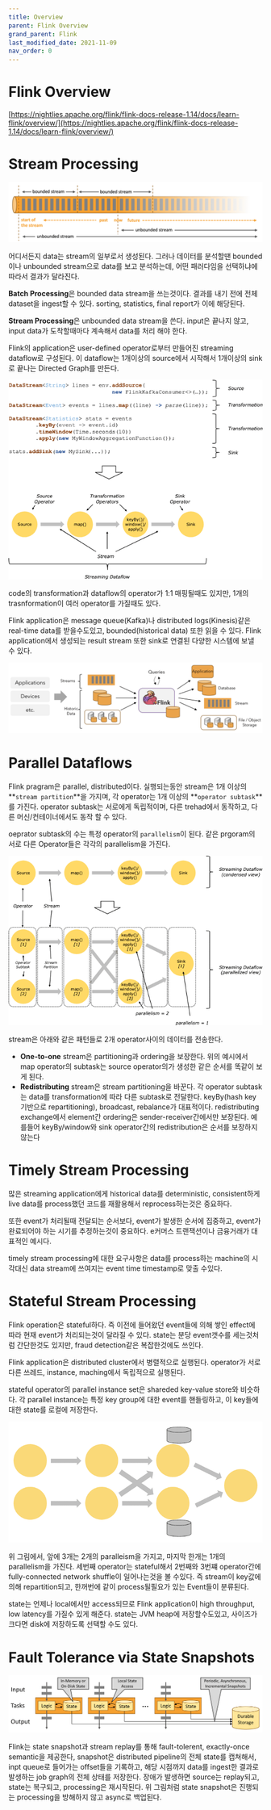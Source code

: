 ```yaml
---
title: Overview
parent: Flink Overview
grand_parent: Flink
last_modified_date: 2021-11-09
nav_order: 0
---
```

# Flink Overview

[https://nightlies.apache.org/flink/flink-docs-release-1.14/docs/learn-flink/overview/](https://nightlies.apache.org/flink/flink-docs-release-1.14/docs/learn-flink/overview/)

# Stream Processing

![Untitled](overview/Untitled.png)

어디서든지 data는 stream의 일부로서 생성된다. 그러나 데이터를 분석할땐 bounded이나 unbounded stream으로 data를 보고 분석하는데, 어떤 패러다임을 선택하냐에 따라서 결과가 달라진다.

**Batch Processing**은 bounded data stream을 쓰는것이다. 결과를 내기 전에 전체 dataset을 ingest할 수 있다. sorting, statistics, final report가 이에 해당된다.

**Stream Processing**은 unbounded data stream을 쓴다. input은 끝나지 않고, input data가 도착할때마다 계속해서 data를 처리 해야 한다.

Flink의 application은 user-defined operator로부터 만들어진 streaming dataflow로 구성된다. 이 dataflow는 1개이상의 source에서 시작해서 1개이상의 sink로 끝나는 Directed Graph를 만든다.

![Untitled](overview/Untitled1.png)

code의 transformation과 dataflow의 operator가 1:1 매핑될때도 있지만, 1개의 trasnformation이 여러 operator를 가질때도 있다.

Flink application은 message queue(Kafka)나 distributed logs(Kinesis)같은 real-time data를 받을수도있고, bounded(historical data) 또한 읽을 수 있다. Flink application에서 생성되는 result stream 또한 sink로 연결된 다양한 시스템에 보낼 수 있다.

![Untitled](overview/Untitled2.png)

# Parallel Dataflows

Flink pragram은 parallel, distributed이다. 실행되는동안 stream은 1개 이상의 **`stream partition`**을 가지며, 각 operator는 1개 이상의 **`operator subtask`**를 가진다. operator subtask는 서로에게 독립적이며, 다른 trehad에서 동작하고, 다른 머신/컨테이너에서도 동작 할 수 있다.

oeprator subtask의 수는 특정 operator의 `parallelism`이 된다. 같은 prgoram의 서로 다른 Operator들은 각각의 parallelism을 가진다.

![Untitled](overview/Untitled3.png)

stream은 아래와 같은 패턴들로 2개 operator사이의 데이터를 전송한다.

- **One-to-one** stream은 partitioning과 ordering을 보장한다. 위의 예시에서 map operator의 subtask는 source operator의가 생성한 같은 순서를 똑같이 보게 된다.
- **Redistributing** stream은 stream partitioning을 바꾼다. 각 operator subtask는 data를 transformation에 따라 다른 subtask로 전달한다. keyBy(hash key기반으로 repartitioning), broadcast, rebalance가 대표적이다. redistributing exchange에서 element간 ordering은 sender-receiver간에서만 보장된다. 예를들어 keyBy/window와 sink operator간의 redistribution은 순서를 보장하지 않는다

# Timely Stream Processing

많은 streaming application에게 historical data를 deterministic, consistent하게 live data를 process했던 코드를 재활용해서 reprocess하는것은 중요하다.

또한 event가 처리될때 전달되는 순서보다, event가 발생한 순서에 집중하고, event가 완료되어야 하는 시기를 추정하는것이 중요하다. e커머스 트랜잭션이나 금융거래가 대표적인 예시다.

timely stream processing에 대한 요구사항은 data를 process하는 machine의 시각대신 data stream에 쓰여지는 event time timestamp로 맞출 수있다.

# Stateful Stream Processing

Flink operation은 stateful하다. 즉 이전에 들어왔던 event들에 의해 쌓인 effect에 따라 현재 event가 처리되는것이 달라질 수 있다. state는 분당 event갯수를 세는것처럼 간단한것도 있지만, fraud detection같은 복잡한것에도 쓰인다.

Flink application은 distributed cluster에서 병렬적으로 실행된다. operator가 서로다른 쓰레드, instance, maching에서 독립적으로 실행된다.

stateful operator의 parallel instance set은 shareded key-value store와 비슷하다. 각 parallel instance는 특정 key group에 대한 event를 핸들링하고, 이 key들에 대한 state를 로컬에 저장한다.

![Untitled](overview/Untitled4.png)

위 그림에서, 앞에 3개는 2개의 paralleism을 가지고, 마지막 한개는 1개의 parallelism을 가진다. 세번째 operator는 stateful해서 2번째와 3번쨰 operator간에 fully-connected network shuffle이 일어나는것을 볼 수있다. 즉 stream이 key값에 의해 repartition되고, 한꺼번에 같이 process될필요가 있는 Event들이 분류된다.

state는 언제나 local에서만 access되므로 Flink application이 high throughput, low latency를 가질수 있게 해준다. state는 JVM heap에 저장할수도있고, 사이즈가 크다면 disk에 저장하도록 선택할 수도 있다.

# Fault Tolerance via State Snapshots

![Untitled](overview/Untitled5.png)

Flink는 state snapshot과 stream replay를 통해 fault-tolerent, exactly-once semantic을 제공한다, snapshot은 distributed pipeline의 전체 state를 캡쳐해서, inpt queue로 들어가는 offset들을 기록하고, 해당 시점까지 data를 ingest한 결과로 발생하는 job graph의 전체 상태를 저장한다. 장애가 발생하면 source는 replay되고, state는 복구되고, processing은 재시작된다. 위 그림처럼 state snapshot은 진행되는 processing을 방해하지 않고 async로 백업된다.
